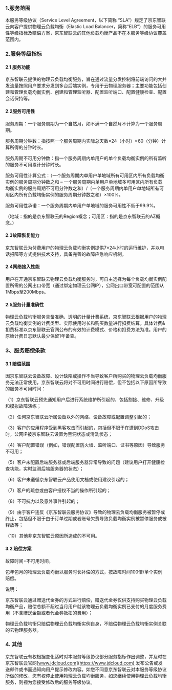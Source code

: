 ### 1.服务范围

本服务等级协议（Service Level Agreement，以下简称 “SLA”）规定了京东智联云向客户提供物理云负载均衡（Elastic Load Balancer，简称“ELB”）的服务可用性等级指标及赔偿方案，京东智联云的其他负载均衡产品不在本服务等级协议覆盖范围内。

### 2.服务等级指标

#### 2.1 服务功能

京东智联云提供的物理云负载均衡服务，旨在通过流量分发控制将前端访问的大并发流量按照用户要求分发到多台后端实例，专用于云物理服务器；主要功能包括创建和管理负载均衡实例、创建和管理监听器、配置监听端口、配置健康检查、配置会话保持等。

#### 2.2服务可用性
服务周期：一个服务周期为一个自然月，如不满一个自然月不计算为一个服务周期。

服务周期分钟数：指按照一个服务周期内实际总天数×24（小时）×60（分钟）计算所得的分钟时长。

服务周期不可用分钟数：指一个服务周期内单用户的单个负载均衡实例的所有监听的服务不可用累计分钟时长。

服务可用性计算公式：（一个服务周期内单用户单地域所有可用区内所有负载均衡实例的服务周期分钟数之和 – 一个服务周期内单用户单地域多可用区内所有负载均衡实例的服务周期不可用分钟数之和）/（一个服务周期内单用户单地域所有可用区内所有负载均衡实例的服务周期分钟数之和）×100%。

服务可用性承诺：一个服务周期内单用户单地域的服务可用性不低于99.9%。

（地域：指的是京东智联云的Region概念；可用区：指的是京东智联云的AZ概念。）

#### 2.3故障恢复能力

京东智联云为付费用户的物理云负载均衡实例提供7×24小时的运行维护，并以电话报障等方式提供技术支持，具备完善的故障应急响应机制。

#### 2.4网络接入性能

用户在开通京东智联云物理云负载均衡服务时，可自主选择为每个负载均衡实例配置所需的公网出口带宽（通过绑定物理云公网IP），公网出口带宽可配置的范围从1Mbps至200Mbps。

#### 2.5服务计量准确性

物理云负载均衡服务具备准确、透明的计量计费系统，京东智联云根据用户的物理云负载均衡实例的计费类型、实际使用时长和购买数量进行扣费结算。具体计费&扣费标准以京东智联云官网公布的有效的计费模式、价格和扣费方法为准。用户的原始计费日志默认最少保留1年备查。

### 3、服务赔偿条款

#### 3.1 赔偿范围

因京东智联云设备故障、设计缺陷或操作不当导致客户所购买的物理云负载均衡服务无法正常使用，京东智联云将对不可用时间进行赔偿，但不包括以下原因所导致的服务不可用时间：

（1）京东智联云预先通知用户后进行系统维护所引起的，包括割接、维修、升级和模拟故障演练；

（2）任何京东智联云所属设备以外的网络、设备故障或配置调整引起的；

（3）客户的应用程序受到黑客攻击而引起的，包括但不限于在遭到DDoS攻击时，公网IP被京东智联云设置为黑洞状态或清洗状态；

（4）客户配置错误（例如，错误配置防火墙、监听端口、证书等原因）导致服务不可用；

（5）客户未配置后端服务器或后端服务器异常导致的问题（建议用户打开健康检查功能，实时监测后端服务器的状态）；

（6）客户未遵循京东智联云产品使用文档或使用建议引起的；

（7）客户的疏忽或由客户授权不当的操作所引起的；

（8）不可抗力以及意外事件引起的；

（9）由于客户违反《京东智联云服务协议》导致的物理云负载均衡服务被暂停或终止，包括但不限于由于订单过期或者账号欠费导致负载均衡实例被暂停服务或被释放等；

（10）其他非京东智联云原因所造成的不可用。

#### 3.2 赔偿方案

故障时间=不可用时间。

包年包月的物理云负载均衡以服务时长补偿的方式，按故障时间100倍/单个实例赔偿。

说明：

京东智联云通过赠送代金券的方式进行赔偿，赠送代金券仅供支持购买物理云负载均衡产品，赔偿总额不超过当月用户就该物理云负载均衡实例已支付的月度服务费用（不含赠送金额或者代金券抵扣的费用）；

物理云负载均衡只赔偿物理云负载均衡实例自身，不赔偿物理云负载均衡实例关联的云物理服务器。

### 4. 其他

京东智联云有权根据变化适时对本服务等级协议部分服务指标作出调整，并及时在京东智联云官网[www.jdcloud.com](https://www.jdcloud.com) 发布公告或发送邮件或书面通知向用户提示修改内容。如您不同意京东智联云对本服务等级协议所做的修改，您有权停止使用物理云负载均衡服务，如您继续使用物理云负载均衡服务，则视为您接受修改后的服务等级协议。
